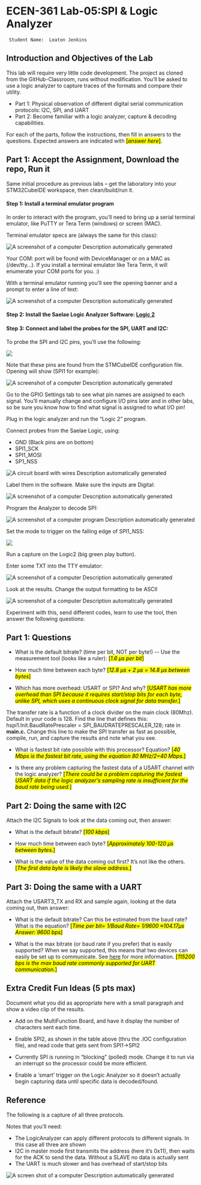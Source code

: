 # ECEN-361 Lab-05:SPI & Logic Analyzer

     Student Name:  Leaton Jenkins

## Introduction and Objectives of the Lab

This lab will require very little code development. The project as cloned from the GitHub-Classroom, runs without modification. You’ll be asked to use a logic analyzer to capture traces of the formats and compare their utility.

- Part 1: Physical observation of different digital serial communication protocols: I2C, SPI, and UART
- Part 2: Become familiar with a logic analyzer, capture & decoding capabilities.

For each of the parts, follow the instructions, then fill in answers to the questions. Expected answers are indicated with <mark>[*answer here*]</mark>.

## Part 1: Accept the Assignment, Download the repo, Run it

Same initial procedure as previous labs – get the laboratory into your STM32CubeIDE workspace, then clean/build/run it.

#### Step 1: Install a terminal emulator program

In order to interact with the program, you’ll need to bring up a serial terminal emulator, like PuTTY or Tera Term (windows) or screen (MAC).

Terminal emulator specs are (always the same for this class):

![A screenshot of a computer Description automatically generated](media/882ca964308ef4205da643920ba17e74.png)

Your COM: port will be found with DeviceManager or on a MAC as (/dev/tty…). If you install a terminal emulator like Tera Term, it will enumerate your COM ports for you. :)

With a terminal emulator running you’ll see the opening banner and a prompt to enter a line of text:

![A screenshot of a computer Description automatically generated](media/ed4011ac6d395eff2f0655ee1e7c0f97.png)

#### Step 2: Install the Saelae Logic Analyzer Software: [Logic 2](https://www.saleae.com/downloads/)

#### Step 3: Connect and label the probes for the SPI, UART and I2C:

To probe the SPI and I2C pins, you’ll use the following:

![](media/d5fa4df94685e0bb8c8541c91e4aabde.png)

Note that these pins are found from the STMCubeIDE configuration file. Opening will show (SPI1 for example):

![A screenshot of a computer Description automatically generated](media/5c9b944fc4426cec69226305fbca80bd.png)

Go to the GPIO Settings tab to see what pin names are assigned to each signal. You’ll manually change and configure I/O pins later and in other labs, so be sure you know how to find what signal is assigned to what I/O pin!

Plug in the logic analyzer and run the “Logic 2” program.

Connect probes from the Saelae Logic, using:

- GND (Black pins are on bottom)
- SPI1_SCK
- SPI1_MOSI
- SP1_NSS

![A circuit board with wires Description automatically generated](media/c881588d604d57405b3388adf3e42807.png)

Label them in the software. Make sure the inputs are Digital:

![A screenshot of a computer Description automatically generated](media/8497fae159b07b17ca4e4284654b25f0.png)

Program the Analyzer to decode SPI:

![A screenshot of a computer program Description automatically generated](media/f611c99d272dfe2e1a4e41603a4f9bb0.png)

Set the mode to trigger on the falling edge of SPI1_NSS:

![](media/3581b472df544c25626a2c5516a6995a.png)

Run a capture on the Logic2 (big green play button).

Enter some TXT into the TTY emulator:

![A screenshot of a computer Description automatically generated](media/e909f102dd64c11c5619232531556422.png)

Look at the results. Change the output formatting to be ASCII

![A screenshot of a computer Description automatically generated](media/fd7f6eb58b4646583564621bed24fdd3.png)

Experiment with this, send different codes, learn to use the tool, then answer the following questions:

## Part 1: Questions

* What is the default bitrate?  (time per bit, NOT per byte!)  -- Use the measurement tool (looks like a ruler): <mark>[*1.6 µs per bit*]</mark>

* How much time between each byte? <mark>[*12.8 µs + 2 µs = 14.8 µs between bytes*]</mark>

* Which has more overhead:  USART or SPI? And why? <mark>[*USART has more overhead than SPI because it requires start/stop bits for each byte, unlike SPI, which uses a continuous clock signal for data transfer.*]</mark>

The transfer rate is a function of a clock divider on the main clock (80Mhz). Default in your code is 128. Find the line that defines this: hspi1.Init.BaudRatePrescaler = SPI_BAUDRATEPRESCALER_128; rate in **main.c.** Change this line to make the SPI transfer as fast as possible, compile, run, and capture the results and note what you see.

* What is fastest bit rate possible with this processor?  Equation? <mark>[*40 Mbps is the fastest bit rate, using the equation 
80 MHz/2=40 Mbps.*]</mark>

* Is there any problem capturing the fastest data of a USART channel with the logic analyzer? <mark>[*There could be a problem capturing the fastest USART data if the logic analyzer's sampling rate is insufficient for the baud rate being used.*]</mark>

## Part 2: Doing the same with I2C

Attach the I2C Signals to look at the data coming out, then answer:

* What is the default bitrate? <mark>[*100 kbps*]</mark>

* How much time between each byte? <mark>[*Approximately 100-120 µs between bytes.*]</mark>

* What is the value of the data coming out first?  It’s not like the others. <mark>[*The first data byte is likely the slave address.*]</mark>

## Part 3: Doing the same with a UART

Attach the USART3_TX and RX and sample again, looking at the data coming out, then answer:

* What is the default bitrate? Can this be estimated from the baud rate? What is the equation? <mark>[*Time per bit= 1/Baud Rate= 1/9600
 ≈104.17μs
Answer: 9600 bps*]</mark>

* What is the max bitrate (or baud rate if you prefer) that is easily supported? When we say supported, this means that two devices can easily be set up to communicate. See [here](https://support.sbg-systems.com/sc/kb/latest/technology-insights/uart-baud-rate-and-output-rate) for more information. <mark>[*115200 bps is the max baud rate commonly supported for UART communication.*]</mark>

## Extra Credit Fun Ideas (5 pts max)

Document what you did as appropriate here with a small paragraph and show a video clip of the results.

* Add on the MultiFunction Board, and have it display the number of characters sent each time.

* Enable SPI2, as shown in the table above (thru the .IOC configuration file), and read code that gets sent from SPI1->SPI2

* Currently SPI is running in “blocking” (polled) mode.  Change it to run via an interrupt so the processor could be more efficient.

* Enable a ‘smart’ trigger on the Logic Analyzer so it doesn’t actually begin capturing data until specific data is decoded/found.

## Reference

The following is a capture of all three protocols.

Notes that you’ll need:

- The LogicAnalyzer can apply different protocols to different signals. In this case all three are shown
- I2C in master mode first transmits the address (here it’s 0x11), then waits for the ACK to send the data. Without a SLAVE no data is actually sent
- The UART is much slower and has overhead of start/stop bits

![A screen shot of a computer Description automatically generated](media/a23903139a8f27019f1dbef9024cb7b8.png)
